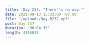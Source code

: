 ```yaml
---
title: 'Day 237: "There''s no way."'
date: 2021-09-13 15:33:00 -07:00
file: "/uploads/Day-B237.mp3"
post: Day 237
duration: '00:04:35'
length: 4106630
---
```


